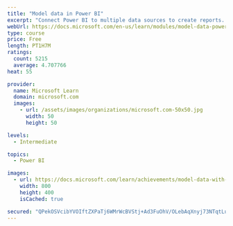 ```yaml
---
title: "Model data in Power BI"
excerpt: "Connect Power BI to multiple data sources to create reports. Define the relationship between your data sources."
webUrl: https://docs.microsoft.com/en-us/learn/modules/model-data-power-bi/
type: course
price: Free
length: PT1H7M
ratings:
  count: 5215
  average: 4.707766
heat: 55

provider:
  name: Microsoft Learn
  domain: microsoft.com
  images:
    - url: /assets/images/organizations/microsoft.com-50x50.jpg
      width: 50
      height: 50

levels:
  - Intermediate

topics:
  - Power BI

images:
  - url: https://docs.microsoft.com/learn/achievements/model-data-with-power-bi-desktop-social.png
    width: 800
    height: 400
    isCached: true

secured: "QPekOSVcibYVOIftZXPaTj6WMrWcBVStj+Ad3FuOhV/OLebAqXnyj73NTqtLugL7lbal9Pu0IAvZam2Ho5bcvyF+f01GoKMHVuJbYmKKEvYnlwImviSlUh87DW6+0GtMJ6rIxNcmo6SyxFj44un/y7yPJVvKOLD5/ATvqkP9nKOcpZkGnvGIi6U3Mkp4FUjDTkho2VN03Mit8kvcc83DQ+BGhUvsgoLdL3xxJF+dRgGPmkL+9YzmQ30MYJ1lMZhYMq1kPByUX7Rm6XWsX9ld1/9sJebmhXy/J+tQ0kY7GLQ7lVFOn4ZBfg4Y1w7rDkaBt+bPxqh1ypM2AQeVH/bQuWTXvFbvzI+KH3C30gCSbWY98uySNxz6U9OIcHMn97NvObjD5qMLluOqPHR4wP71MQavLTo+SFz0iHrtsKk03Ng=;FEYpmA0utZ7YWFj/SSpMHw=="
---
```



